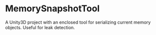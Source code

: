 MemorySnapshotTool
==================

A Unity3D project with an enclosed tool for serializing current memory objects.  Useful for leak detection.
